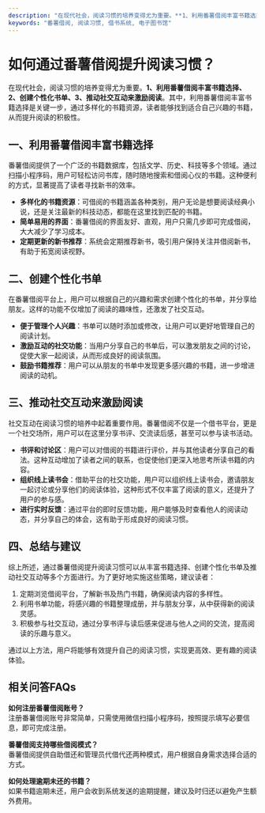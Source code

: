 ```yaml
---
description: "在现代社会，阅读习惯的培养变得尤为重要。**1、利用番薯借阅丰富书籍选择、2、创建个性化书单、3、推动社交互动来激励阅读**。其中，利用番薯借阅丰富书籍选择是关键一步，通过多样化的书籍资源，读者能够找到适合自己兴趣的书籍，从而提升阅读的积极性。"
keywords: "番薯借阅, 阅读习惯, 借书系统, 电子图书馆"
---
```

# 如何通过番薯借阅提升阅读习惯？

在现代社会，阅读习惯的培养变得尤为重要。**1、利用番薯借阅丰富书籍选择、2、创建个性化书单、3、推动社交互动来激励阅读**。其中，利用番薯借阅丰富书籍选择是关键一步，通过多样化的书籍资源，读者能够找到适合自己兴趣的书籍，从而提升阅读的积极性。

## **一、利用番薯借阅丰富书籍选择**

番薯借阅提供了一个广泛的书籍数据库，包括文学、历史、科技等多个领域。通过扫描小程序码，用户可轻松访问书库，随时随地搜索和借阅心仪的书籍。这种便利的方式，显著提高了读者寻找新书的效率。

- **多样化的书籍资源**：可借阅的书籍涵盖各种类别，用户无论是想要阅读经典小说，还是关注最新的科技动态，都能在这里找到匹配的书籍。
- **简单易用的界面**：番薯借阅的界面友好、直观，用户只需几步即可完成借阅，大大减少了学习成本。
- **定期更新的新书推荐**：系统会定期推荐新书，吸引用户保持关注并借阅新书，有助于拓宽阅读视野。

## **二、创建个性化书单**

在番薯借阅平台上，用户可以根据自己的兴趣和需求创建个性化的书单，并分享给朋友。这样的功能不仅增加了阅读的趣味性，还激发了社交互动。

- **便于管理个人兴趣**：书单可以随时添加或修改，让用户可以更好地管理自己的阅读计划。
- **激励互动的社交功能**：当用户分享自己的书单后，可以激发朋友之间的讨论，促使大家一起阅读，从而形成良好的阅读氛围。
- **鼓励书籍推荐**：用户可以从朋友的书单中发现更多感兴趣的书籍，进一步增进阅读的动机。

## **三、推动社交互动来激励阅读**

社交互动在阅读习惯的培养中起着重要作用。番薯借阅不仅是一个借书平台，更是一个社交场所，用户可以在这里分享书评、交流读后感，甚至可以参与读书活动。

- **书评和讨论区**：用户可以对借阅的书籍进行评价，并与其他读者分享自己的看法。这种互动增加了读者之间的联系，也促使他们更深入地思考所读书籍的内容。
- **组织线上读书会**：借助平台的社交功能，用户可以组织线上读书会，邀请朋友一起讨论或分享他们的阅读体验，这种形式不仅丰富了阅读的意义，还提升了用户的参与感。
- **进行实时反馈**：通过平台的即时反馈功能，用户能够及时查看他人的阅读动态，并分享自己的体会，这有助于形成良好的阅读习惯。

## **四、总结与建议**

综上所述，通过番薯借阅提升阅读习惯可以从丰富书籍选择、创建个性化书单及推动社交互动等多个方面进行。为了更好地实施这些策略，建议读者：

1. 定期浏览借阅平台，了解新书及热门书籍，确保阅读内容的多样性。
2. 利用书单功能，将感兴趣的书籍整理成册，并与朋友分享，从中获得新的阅读灵感。
3. 积极参与社交互动，通过分享书评与读后感来促进与他人之间的交流，提高阅读的乐趣与意义。

通过以上方法，用户将能够有效提升自己的阅读习惯，实现更高效、更有趣的阅读体验。

## 相关问答FAQs

**如何注册番薯借阅账号？**  
注册番薯借阅账号非常简单，只需使用微信扫描小程序码，按照提示填写必要信息，即可完成注册。

**番薯借阅支持哪些借阅模式？**  
番薯借阅提供自助借还和管理员代借代还两种模式，用户根据自身需求选择合适的方式。

**如何处理逾期未还的书籍？**  
如果书籍逾期未还，用户会收到系统发送的逾期提醒，建议及时归还以避免产生额外费用。
